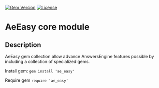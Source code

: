 [![Gem Version](https://badge.fury.io/rb/ae_easy.svg)](http://github.com/answersengine/ae_easy/releases)
[![License](http://img.shields.io/badge/license-MIT-yellowgreen.svg)](#license)

# AeEasy core module
## Description

AeEasy gem collection allow advance AnswersEngine features possible by including a collection of specialized gems.

Install gem:
```gem install 'ae_easy'```

Require gem
```require 'ae_easy'```
